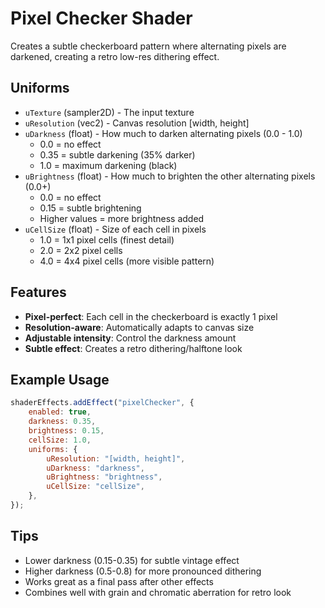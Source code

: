 # Pixel Checker Shader

Creates a subtle checkerboard pattern where alternating pixels are darkened, creating a retro low-res dithering effect.

## Uniforms

- `uTexture` (sampler2D) - The input texture
- `uResolution` (vec2) - Canvas resolution [width, height]
- `uDarkness` (float) - How much to darken alternating pixels (0.0 - 1.0)
  - 0.0 = no effect
  - 0.35 = subtle darkening (35% darker)
  - 1.0 = maximum darkening (black)
- `uBrightness` (float) - How much to brighten the other alternating pixels (0.0+)
  - 0.0 = no effect
  - 0.15 = subtle brightening
  - Higher values = more brightness added
- `uCellSize` (float) - Size of each cell in pixels
  - 1.0 = 1x1 pixel cells (finest detail)
  - 2.0 = 2x2 pixel cells
  - 4.0 = 4x4 pixel cells (more visible pattern)

## Features

- **Pixel-perfect**: Each cell in the checkerboard is exactly 1 pixel
- **Resolution-aware**: Automatically adapts to canvas size
- **Adjustable intensity**: Control the darkness amount
- **Subtle effect**: Creates a retro dithering/halftone look

## Example Usage

```javascript
shaderEffects.addEffect("pixelChecker", {
	enabled: true,
	darkness: 0.35,
	brightness: 0.15,
	cellSize: 1.0,
	uniforms: {
		uResolution: "[width, height]",
		uDarkness: "darkness",
		uBrightness: "brightness",
		uCellSize: "cellSize",
	},
});
```

## Tips

- Lower darkness (0.15-0.35) for subtle vintage effect
- Higher darkness (0.5-0.8) for more pronounced dithering
- Works great as a final pass after other effects
- Combines well with grain and chromatic aberration for retro look
